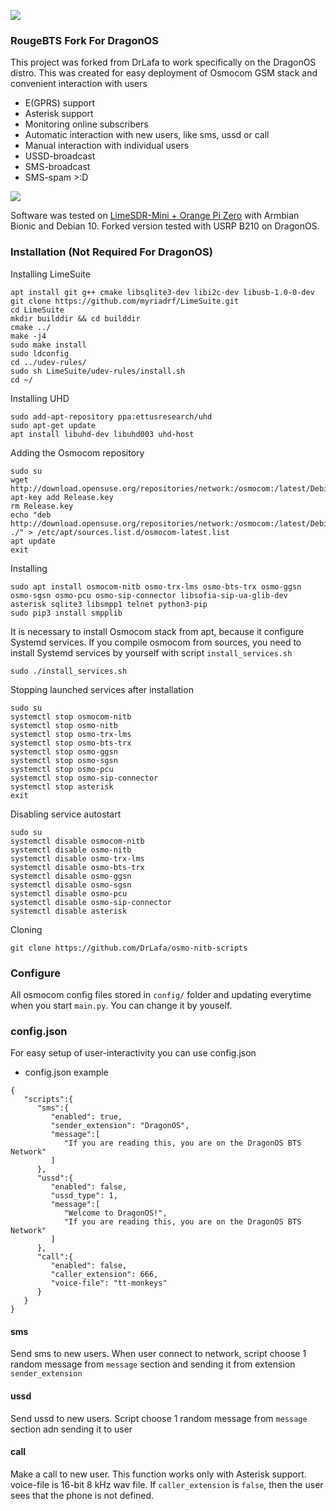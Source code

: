 
![](https://raw.githubusercontent.com/DrLafa/osmo-nitb-scripts/master/doc/img/help.png)

### RougeBTS Fork For DragonOS

This project was forked from DrLafa to work specifically on the DragonOS distro. This was created for easy deployment of Osmocom GSM stack and convenient interaction with users

  - E(GPRS) support
  - Asterisk support
  - Monitoring online subscribers
  - Automatic interaction with new users, like sms, ussd or call
  - Manual interaction with individual users
  - USSD-broadcast
  - SMS-broadcast
  - SMS-spam >:D


![](https://raw.githubusercontent.com/DrLafa/osmo-nitb-scripts/master/doc/img/RougeBTS.png)

Software was tested on [LimeSDR-Mini + Orange Pi Zero](https://codeby.net/threads/miniatjurnaja-sotovaja-stancija-na-baze-limesdr-mini-i-orange-pi-zero.66747/) with Armbian Bionic and Debian 10. Forked version tested with USRP B210 on DragonOS. 

### Installation (Not Required For DragonOS)
Installing LimeSuite
```
apt install git g++ cmake libsqlite3-dev libi2c-dev libusb-1.0-0-dev
git clone https://github.com/myriadrf/LimeSuite.git
cd LimeSuite
mkdir builddir && cd builddir
cmake ../
make -j4
sudo make install
sudo ldconfig
cd ../udev-rules/
sudo sh LimeSuite/udev-rules/install.sh
cd ~/
```
Installing UHD
```
sudo add-apt-repository ppa:ettusresearch/uhd
sudo apt-get update
apt install libuhd-dev libuhd003 uhd-host
```
Adding the Osmocom repository
```
sudo su
wget http://download.opensuse.org/repositories/network:/osmocom:/latest/Debian_10//Release.key
apt-key add Release.key
rm Release.key
echo "deb  http://download.opensuse.org/repositories/network:/osmocom:/latest/Debian_10/ ./" > /etc/apt/sources.list.d/osmocom-latest.list
apt update
exit
```
Installing
```
sudo apt install osmocom-nitb osmo-trx-lms osmo-bts-trx osmo-ggsn osmo-sgsn osmo-pcu osmo-sip-connector libsofia-sip-ua-glib-dev asterisk sqlite3 libsmpp1 telnet python3-pip
sudo pip3 install smpplib
```
It is necessary to install Osmocom stack from apt, because it configure Systemd services. If you compile osmocom from sources, you need to install Systemd services by yourself with script `install_services.sh`
```
sudo ./install_services.sh
```
Stopping launched services after installation
```
sudo su
systemctl stop osmocom-nitb
systemctl stop osmo-nitb
systemctl stop osmo-trx-lms
systemctl stop osmo-bts-trx
systemctl stop osmo-ggsn
systemctl stop osmo-sgsn
systemctl stop osmo-pcu
systemctl stop osmo-sip-connector
systemctl stop asterisk
exit
```
Disabling service autostart
```
sudo su
systemctl disable osmocom-nitb
systemctl disable osmo-nitb
systemctl disable osmo-trx-lms
systemctl disable osmo-bts-trx
systemctl disable osmo-ggsn
systemctl disable osmo-sgsn
systemctl disable osmo-pcu
systemctl disable osmo-sip-connector
systemctl disable asterisk
```
Cloning
```
git clone https://github.com/DrLafa/osmo-nitb-scripts
```

### Configure
All osmocom config files stored in `config/` folder and updating everytime when you start `main.py`. You can change it by youself.

### config.json
For easy setup of user-interactivity you can use config.json
- config.json example
```
{
   "scripts":{
      "sms":{
         "enabled": true,
         "sender_extension": "DragonOS",
         "message":[
            "If you are reading this, you are on the DragonOS BTS Network"
         ]
      },
      "ussd":{
         "enabled": false,
         "ussd_type": 1,
         "message":[
            "Welcome to DragonOS!",
            "If you are reading this, you are on the DragonOS BTS Network"
         ]
      },
      "call":{
         "enabled": false,
         "caller_extension": 666,
         "voice-file": "tt-monkeys"
      }
   }
}
```
#### sms
Send sms to new users. When user connect to network, script choose 1 random message from ```message``` section and sending it from extension ```sender_extension```

#### ussd
Send ussd to new users. Script choose 1 random message from ```message``` section adn sending it to user

#### call
Make a call to new user. This function works only with Asterisk support. voice-file is 16-bit 8 kHz wav file. If ```caller_extension``` is ```false```, then the user sees that the phone is not defined.
